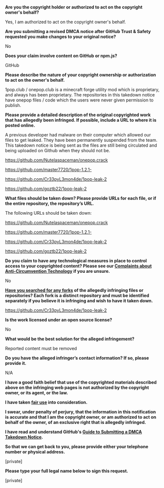 **Are you the copyright holder or authorized to act on the copyright owner's behalf?**

Yes, I am authorized to act on the copyright owner's behalf.

**Are you submitting a revised DMCA notice after GitHub Trust & Safety requested you make changes to your original notice?**

No

**Does your claim involve content on GitHub or npm.js?**

GitHub

**Please describe the nature of your copyright ownership or authorization to act on the owner's behalf.**

1pop.club / onepop.club is a minecraft forge utility mod which is proprietary, and always has been proprietary. The repositories in this takedown notice have onepop files / code which the users were never given permission to publish.

**Please provide a detailed description of the original copyrighted work that has allegedly been infringed. If possible, include a URL to where it is posted online.**

A previous developer had malware on their computer which allowed our files to get leaked. They have been permanently suspended from the team. This takedown notice is being sent as the files are still being circulated and being uploaded on Github when they should not be.

https://github.com/Nutelaspaceman/onepop.crack

https://github.com/master7720/1pop-1.2.1-

https://github.com/Cr33pyL3mon4de/1pop-leak-2

https://github.com/goztb22/1pop-leak-2

**What files should be taken down? Please provide URLs for each file, or if the entire repository, the repository’s URL.**

The following URLs should be taken down:

https://github.com/Nutelaspaceman/onepop.crack

https://github.com/master7720/1pop-1.2.1-

https://github.com/Cr33pyL3mon4de/1pop-leak-2

https://github.com/goztb22/1pop-leak-2

**Do you claim to have any technological measures in place to control access to your copyrighted content? Please see our <a href="https://docs.github.com/articles/guide-to-submitting-a-dmca-takedown-notice#complaints-about-anti-circumvention-technology">Complaints about Anti-Circumvention Technology</a> if you are unsure.**

No

**<a href="https://docs.github.com/articles/dmca-takedown-policy#b-what-about-forks-or-whats-a-fork">Have you searched for any forks</a> of the allegedly infringing files or repositories? Each fork is a distinct repository and must be identified separately if you believe it is infringing and wish to have it taken down.**

https://github.com/Cr33pyL3mon4de/1pop-leak-2

**Is the work licensed under an open source license?**

No

**What would be the best solution for the alleged infringement?**

Reported content must be removed

**Do you have the alleged infringer’s contact information? If so, please provide it.**

N/A

**I have a good faith belief that use of the copyrighted materials described above on the infringing web pages is not authorized by the copyright owner, or its agent, or the law.**

**I have taken <a href="https://www.lumendatabase.org/topics/22">fair use</a> into consideration.**

**I swear, under penalty of perjury, that the information in this notification is accurate and that I am the copyright owner, or am authorized to act on behalf of the owner, of an exclusive right that is allegedly infringed.**

**I have read and understand GitHub's <a href="https://docs.github.com/articles/guide-to-submitting-a-dmca-takedown-notice/">Guide to Submitting a DMCA Takedown Notice</a>.**

**So that we can get back to you, please provide either your telephone number or physical address.**

[private]

**Please type your full legal name below to sign this request.**

[private]
